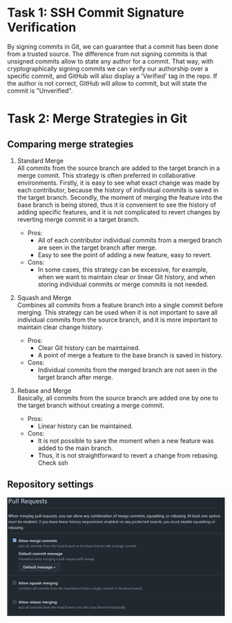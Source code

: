# Task 1: SSH Commit Signature Verification
By signing commits in Git, we can guarantee that a commit has been done from a trusted source. 
The difference from not signing commits is that unsigned commits allow to state any author for a commit.
That way, with cryptographically signing commits we can verify our authorship over a specific commit, 
and GitHub will also display a 'Verified' tag in the repo. If the author is not correct, 
GitHub will allow to commit, but will state the commit is "Unverified".

# Task 2: Merge Strategies in Git
## Comparing merge strategies
1. Standard Merge\
All commits from the source branch are added to the target branch in a merge commit.
This strategy is often preferred in collaborative environments. 
Firstly, it is easy to see what exact change was made by each contributor, 
because the history of individual commits is saved in the target branch.
Secondly, the moment of merging the feature into the base branch is being stored, 
thus it is convenient to see the history of adding specific features, 
and it is not complicated to revert changes by reverting merge commit in a target branch.
    - Pros: 
      - All of each contributor individual commits from a merged branch are seen in the target branch after merge.
      - Easy to see the point of adding a new feature, easy to revert.
    - Cons: 
      -  In some cases, this strategy can be excessive, for example, when we want to maintain clear or linear Git history, and when storing individual commits or merge commits is not needed.

2. Squash and Merge\
Combines all commits from a feature branch into a single commit before merging.
This strategy can be used when it is not important to save all individual commits from the source branch, 
and it is more important to maintain clear change history.
    - Pros:
      - Clear Git history can be maintained. 
      - A point of merge a feature to the base branch is saved in history.
    - Cons: 
      - Individual commits from the merged branch are not seen in the target branch after merge.

3. Rebase and Merge\
Basically, all commits from the source branch are added one by one to the target branch without creating a merge commit.
    - Pros:
      - Linear history can be maintained. 
    - Cons: 
      - It is not possible to save the moment when a new feature was added to the main branch.
      - Thus, it is not straightforward to revert a change from rebasing.
Check ssh
## Repository settings
![Merge strategies](data/merge_strategies.png)